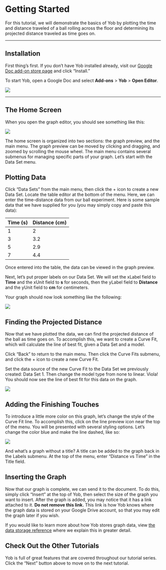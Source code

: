 # Getting Started
For this tutorial, we will demonstrate the basics of Yob by plotting the time and distance traveled of a ball rolling across the floor and determining its projected distance traveled as time goes on.


---
## Installation
First thing’s first.  If you don’t have Yob installed already, visit our [Google Doc add-on store page](https://chrome.google.com/webstore/detail/yob/doghjhjgnmiikbjphdcdeehhkfdembpf) and click “Install.”

To start Yob, open a Google Doc and select **Add-ons** > **Yob** > **Open Editor**.

<div class="centered"><img src="../../img/start_yob.png"/></div>

---
## The Home Screen
When you open the graph editor, you should see something like this:


<div class="centered"><img src="../../img/main_menu.png"/></div>


The home screen is organized into two sections:  the graph preview, and the main menu. The graph preview can be moved by clicking and dragging, and zoomed by scrolling the mouse wheel. The main menu contains several submenus for managing specific parts of your graph.  Let’s start with the Data Set menu.


## Plotting Data
Click “Data Sets” from the main menu, then click the + icon to create a new Data Set. Locate the table editor at the bottom of the menu.  Here, we can enter the time-distance data from our ball experiment. Here is some sample data that we have supplied for you (you may simply copy and paste this data):


<table>
	<thead>
	<tr>
		<th>Time (s)</th>
		<th>Distance (cm)</th>
	</tr>
	</thead>
	<tr>
		<td>1</td>
		<td>2</td>
	</tr>
	<tr>
		<td>3</td>
		<td>3.2</td>
	</tr>
	<tr>
		<td>5</td>
		<td>2.9</td>
	</tr>
	<tr>
		<td>7</td>
		<td>4.4</td>
	</tr>
</table>


Once entered into the table, the data can be viewed in the graph preview.


Next, let’s put proper labels on our Data Set.  We will set the xLabel field to __Time__ and the xUnit field to __s__ for seconds, then the yLabel field to __Distance__ and the yUnit field to __cm__ for centimeters.


Your graph should now look something like the following:


<div class="centered"><img src="../../img/sample_data.png"></div>


## Finding the Projected Distance
Now that we have plotted the data, we can find the projected distance of the ball as time goes on. To accomplish this, we want to create a Curve Fit, which will calculate the line of best fit, given a Data Set and a model.


Click “Back” to return to the main menu.  Then click the Curve Fits submenu, and click the + icon to create a new Curve Fit.


Set the data source of the new Curve Fit to the Data Set we previously created:  Data Set 1. Then change the model type from none to linear. Viola! You should now see the line of best fit for this data on the graph.


<div class="centered"><img src="../../img/curvefit_example.png"></div>


## Adding the Finishing Touches
To introduce a little more color on this graph, let’s change the style of the Curve Fit line.  To accomplish this, click on the line preview icon near the top of the menu.  You will be presented with several styling options.  Let’s change the color blue and make the line dashed, like so:


<div class="centered"><img src="../../img/style_example.png"></div>


And what’s a graph without a title?  A title can be added to the graph back in the Labels submenu.  At the top of the menu, enter “Distance vs Time” in the Title field.


## Inserting the Graph
Now that our graph is complete, we can send it to the document. To do this, simply click “Insert” at the top of Yob, then select the size of the graph you want to insert. After the graph is added, you may notice that it has a link attached to it. **Do not remove this link.** This link is how Yob knows where the graph data is stored on your Google Drive account, so that you may edit the graph later if you wish.


If you would like to learn more about how Yob stores graph data, view [the data storage reference](../references/data_storage.md) where we explain this in greater detail.


## Check Out the Other Tutorials
Yob is full of great features that are covered throughout our tutorial series. Click the “Next” button above to move on to the next tutorial.
